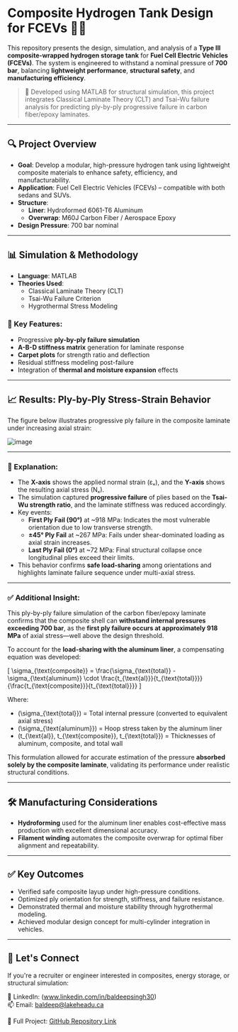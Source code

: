 # Composite Hydrogen Tank Design for FCEVs 🚗💨

This repository presents the design, simulation, and analysis of a **Type III composite-wrapped hydrogen storage tank** for **Fuel Cell Electric Vehicles (FCEVs)**. The system is engineered to withstand a nominal pressure of **700 bar**, balancing **lightweight performance**, **structural safety**, and **manufacturing efficiency**.

> 🔧 Developed using MATLAB for structural simulation, this project integrates Classical Laminate Theory (CLT) and Tsai-Wu failure analysis for predicting ply-by-ply progressive failure in carbon fiber/epoxy laminates.

---

## 🔍 Project Overview

- **Goal**: Develop a modular, high-pressure hydrogen tank using lightweight composite materials to enhance safety, efficiency, and manufacturability.
- **Application**: Fuel Cell Electric Vehicles (FCEVs) – compatible with both sedans and SUVs.
- **Structure**:
  - **Liner**: Hydroformed 6061-T6 Aluminum
  - **Overwrap**: M60J Carbon Fiber / Aerospace Epoxy
- **Design Pressure**: 700 bar nominal

---

## 📊 Simulation & Methodology

- **Language**: MATLAB
- **Theories Used**:
  - Classical Laminate Theory (CLT)
  - Tsai-Wu Failure Criterion
  - Hygrothermal Stress Modeling

### 🔧 Key Features:
- Progressive **ply-by-ply failure simulation**
- **A-B-D stiffness matrix** generation for laminate response
- **Carpet plots** for strength ratio and deflection
- Residual stiffness modeling post-failure
- Integration of **thermal and moisture expansion** effects

---

## 📈 Results: Ply-by-Ply Stress-Strain Behavior

The figure below illustrates progressive ply failure in the composite laminate under increasing axial strain:

![image](https://github.com/user-attachments/assets/2772fcca-f9bf-4a55-b205-3c438822a11e)

---

### 🔎 Explanation:

- The **X-axis** shows the applied normal strain (εₓ), and the **Y-axis** shows the resulting axial stress (Nₓ).
- The simulation captured **progressive failure** of plies based on the **Tsai-Wu strength ratio**, and the laminate stiffness was reduced accordingly.
- Key events:
  - **First Ply Fail (90°)** at ~918 MPa: Indicates the most vulnerable orientation due to low transverse strength.
  - **±45° Ply Fail** at ~267 MPa: Fails under shear-dominated loading as axial strain increases.
  - **Last Ply Fail (0°)** at ~72 MPa: Final structural collapse once longitudinal plies exceed their limits.
- This behavior confirms **safe load-sharing** among orientations and highlights laminate failure sequence under multi-axial stress.

---
### ✅ Additional Insight:

This ply-by-ply failure simulation of the carbon fiber/epoxy laminate confirms that the composite shell can **withstand internal pressures exceeding 700 bar**, as the **first ply failure occurs at approximately 918 MPa** of axial stress—well above the design threshold.

To account for the **load-sharing with the aluminum liner**, a compensating equation was developed:

\[
\sigma_{\text{composite}} = \frac{\sigma_{\text{total}} - \sigma_{\text{aluminum}} \cdot \frac{t_{\text{al}}}{t_{\text{total}}}}{\frac{t_{\text{composite}}}{t_{\text{total}}}}
\]

Where:
- \(\sigma_{\text{total}}\) = Total internal pressure (converted to equivalent axial stress)
- \(\sigma_{\text{aluminum}}\) = Hoop stress taken by the aluminum liner
- \(t_{\text{al}}, t_{\text{composite}}, t_{\text{total}}\) = Thicknesses of aluminum, composite, and total wall

This formulation allowed for accurate estimation of the pressure **absorbed solely by the composite laminate**, validating its performance under realistic structural conditions.

---

## 🛠️ Manufacturing Considerations

- **Hydroforming** used for the aluminum liner enables cost-effective mass production with excellent dimensional accuracy.
- **Filament winding** automates the composite overwrap for optimal fiber alignment and repeatability.

---

## ✅ Key Outcomes

- Verified safe composite layup under high-pressure conditions.
- Optimized ply orientation for strength, stiffness, and failure resistance.
- Demonstrated thermal and moisture stability through hygrothermal modeling.
- Achieved modular design concept for multi-cylinder integration in vehicles.

---

## 🤝 Let's Connect

If you're a recruiter or engineer interested in composites, energy storage, or structural simulation:

🔗 LinkedIn: (www.linkedin.com/in/baldeepsingh30)  
📫 Email: baldeep@lakeheadu.ca

📂 Full Project: [GitHub Repository Link](https://github.com/baldeepsingh30/composite-hydrogen-tank-design.git)



